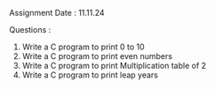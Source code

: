Assignment Date : 11.11.24

Questions :

1. Write a C program to print 0 to 10
2. Write a C program to print even numbers
3. Write a C program to print Multiplication table of 2
4. Write a C program to print leap years 
